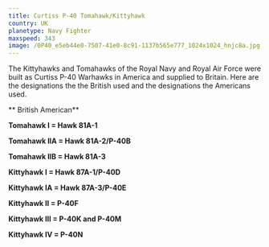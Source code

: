 ```yaml
---
title: Curtiss P-40 Tomahawk/Kittyhawk
country: UK
planetype: Navy Fighter
maxspeed: 343
image: /0P40_e5eb44e0-7507-41e0-8c91-1137b565e777_1024x1024_hnjc8a.jpg
---
```

The Kittyhawks and Tomahawks of the Royal Navy and Royal Air Force were built as Curtiss P-40 Warhawks in America and supplied to Britain. Here are the designations the the British used and the designations the Americans used. 

 **   British                                                     American**

**Tomahawk I                     =                    Hawk 81A-1**

**Tomahawk IIA                 =                    Hawk 81A-2/P-40B**

**Tomahawk IIB                 =                    Hawk 81A-3**

**Kittyhawk I                      =                     Hawk 87A-1/P-40D**

**Kittyhawk IA                   =                      Hawk 87A-3/P-40E**

**Kittyhawk II                     =                      P-40F**

**Kittyhawk III                    =                     P-40K and P-40M**

**Kittyhawk IV                   =                     P-40N**